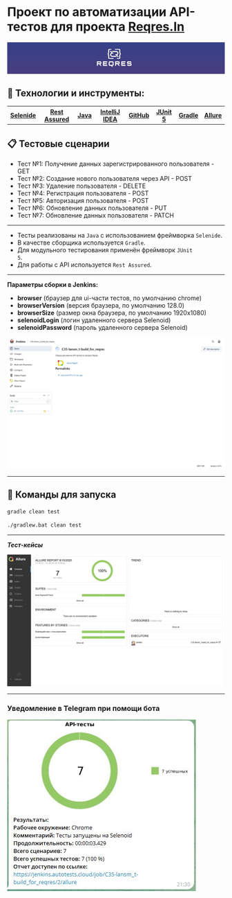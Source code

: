 # Проект по автоматизации API-тестов для проекта [Reqres.In](https://reqres.in)

![](media/REQRES.jpg)

## 🔨 Технологии и инструменты:
<table>
  <tr>
    <th><a href="https://selenide.org/" target="_blank">Selenide</a>
    <th><a href="https://rest-assured.io/" target="_blank">Rest Assured</a></th>
    <th><a href="https://www.oracle.com/java/" target="_blank">Java</a></th>
    <th><a href="https://www.jetbrains.com/idea/" target="_blank">IntelliJ IDEA</a></th>
    <th><a href="https://github.com/" target="_blank">GitHub</a></th>
    <th><a href="https://junit.org/junit5/" target="_blank">JUnit 5</a></th>
    <th><a href="https://gradle.org/" target="_blank">Gradle</a></th>
    <th><a href="https://qameta.io/" target="_blank">Allure</a></th>
  </tr>
</table>

## :clipboard: Тестовые сценарии
- Тест №1: Получение данных зарегистрированного пользователя - GET
- Тест №2: Создание нового пользователя через API - POST
- Тест №3: Удаление пользователя - DELETE
- Тест №4: Регистрация пользователя - POST
- Тест №5: Авторизация пользователя - POST
- Тест №6: Обновление данных пользователя - PUT
- Тест №7: Обновление данных пользователя - PATCH
---
- Тесты реализованы на <code>Java</code> с использованием фреймворка <code>Selenide</code>.
- В качестве сборщика используется <code>Gradle</code>.
- Для модульного тестирования применён фреймворк <code>JUnit 5</code>.
- Для работы с API используется <code>Rest Assured</code>.
---

**Параметры сборки в Jenkins:**

- **browser** (браузер для ui-части тестов, по умолчанию chrome)
- **browserVersion** (версия браузера, по умолчанию 128.0)
- **browserSize** (размер окна браузера, по умолчанию 1920x1080)
- **selenoidLogin** (логин удаленного сервера Selenoid)
- **selenoidPassword** (пароль удаленного сервера Selenoid)

![](media/jenkins_reqres.jpg)

---
## :rocket: Команды для запуска

```bash
gradle clean test
```

```bash
./gradlew.bat clean test
```
---

***Тест-кейсы***

![](media/allure_reqres.jpg)

---
### Уведомление в Telegram при помощи бота
![](media/telegram_reqres.jpg)
